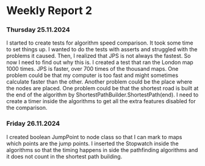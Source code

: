 # Weekly Report 2


### Thursday 25.11.2024
I started to create tests for algorithm speed comparison. It took some time to set things up. I wanted to do the tests with asserts and struggled with the problems it caused. Then, I realized that JPS is not always the fastest. So now I need to find out why this is. I created a test that ran the London map 1000 times. JPS is faster, over 700 times of the thousand maps. One problem could be that my computer is too fast and might sometimes calculate faster than the other.
Another problem could be the place where the nodes are placed. One problem could be that the shortest road is built at the end of the algorithm by ShortestPathBuilder.ShortestPath(end). I need to create a timer inside the algorithms to get all the extra features disabled for the comparison.

### Friday 26.11.2024
I created boolean JumpPoint to node class so that I can mark to maps which points are the jump points. I inserted the Stopwatch inside the algorithms so that the timing happens in side the pathfinding algorithms and it does not count in the shortest path building.